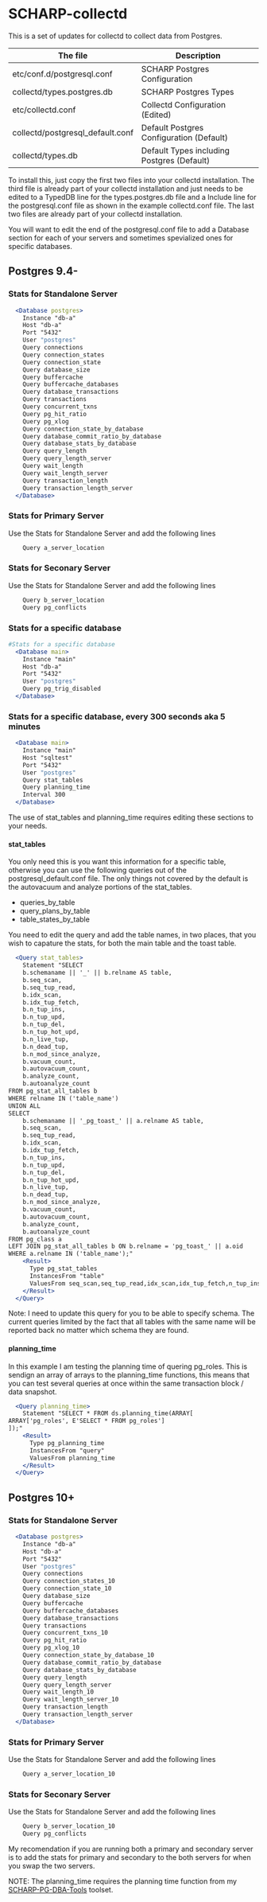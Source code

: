 # SCHARP-collectd
This is a set of updates for collectd to collect data from Postgres.

The file | Description
-------- | -----------
etc/conf.d/postgresql.conf | SCHARP Postgres Configuration
collectd/types.postgres.db | SCHARP Postgres Types
etc/collectd.conf | Collectd Configuration (Edited)
collectd/postgresql_default.conf | Default Postgres Configuration (Default)
collectd/types.db | Default Types including Postgres (Default)

To install this, just copy the first two files into your collectd installation. The third file is already part of your collectd installation and just needs to be edited to a TypedDB line for the types.postgres.db file and a Include line for the postgresql.conf file as shown in the example collectd.conf file. The last two files are already part of your collectd installation.

You will want to edit the end of the postgresql.conf file to add a Database section for each of your servers and sometimes spevialized ones for specific databases.

## Postgres 9.4-

### Stats for Standalone Server

```apache
  <Database postgres>
    Instance "db-a"
    Host "db-a"
    Port "5432"
    User "postgres"
    Query connections
    Query connection_states
    Query connection_state
    Query database_size
    Query buffercache
    Query buffercache_databases
    Query database_transactions
    Query transactions
    Query concurrent_txns
    Query pg_hit_ratio
    Query pg_xlog
    Query connection_state_by_database
    Query database_commit_ratio_by_database
    Query database_stats_by_database
    Query query_length
    Query query_length_server
    Query wait_length
    Query wait_length_server
    Query transaction_length
    Query transaction_length_server
  </Database>
```

### Stats for Primary Server

Use the Stats for Standalone Server and add the following lines

```apache
    Query a_server_location
```

### Stats for Seconary Server

Use the Stats for Standalone Server and add the following lines

```apache
    Query b_server_location
    Query pg_conflicts
```

### Stats for a specific database

```apache
#Stats for a specific database
  <Database main>
    Instance "main"
    Host "db-a"
    Port "5432"
    User "postgres"
    Query pg_trig_disabled
  </Database>
```

### Stats for a specific database, every 300 seconds aka 5 minutes

```apache
  <Database main>
    Instance "main"
    Host "sqltest"
    Port "5432"
    User "postgres"
    Query stat_tables
    Query planning_time
    Interval 300
  </Database>
```

The use of stat_tables and planning_time requires editing these sections to your needs.

#### stat_tables

You only need this is you want this information for a specific table, otherwise you can use the following queries out of the postgresql_default.conf file. The only things not covered by the default is the autovacuum and analyze portions of the stat_tables.
* queries_by_table
* query_plans_by_table
* table_states_by_table

You need to edit the query and add the table names, in two places, that you wish to capature the stats, for both the main table and the toast table.

```apache
  <Query stat_tables>
    Statement "SELECT 
	b.schemaname || '_' || b.relname AS table, 
    b.seq_scan,
    b.seq_tup_read,
    b.idx_scan,
    b.idx_tup_fetch,
    b.n_tup_ins,
    b.n_tup_upd,
    b.n_tup_del,
    b.n_tup_hot_upd,
    b.n_live_tup,
    b.n_dead_tup,
    b.n_mod_since_analyze,
    b.vacuum_count,
    b.autovacuum_count,
    b.analyze_count,
    b.autoanalyze_count
FROM pg_stat_all_tables b
WHERE relname IN ('table_name')
UNION ALL
SELECT 
	b.schemaname || '_pg_toast_' || a.relname AS table, 
    b.seq_scan,
    b.seq_tup_read,
    b.idx_scan,
    b.idx_tup_fetch,
    b.n_tup_ins,
    b.n_tup_upd,
    b.n_tup_del,
    b.n_tup_hot_upd,
    b.n_live_tup,
    b.n_dead_tup,
    b.n_mod_since_analyze,
    b.vacuum_count,
    b.autovacuum_count,
    b.analyze_count,
    b.autoanalyze_count
FROM pg_class a 
LEFT JOIN pg_stat_all_tables b ON b.relname = 'pg_toast_' || a.oid
WHERE a.relname IN ('table_name');"
    <Result>
      Type pg_stat_tables
      InstancesFrom "table"
      ValuesFrom seq_scan,seq_tup_read,idx_scan,idx_tup_fetch,n_tup_ins,n_tup_upd,n_tup_del,n_tup_hot_upd,n_live_tup,n_dead_tup,n_mod_since_analyze,vacuum_count,autovacuum_count,analyze_count, autoanalyze_count
    </Result>
  </Query>
```

Note: I need to update this query for you to be able to specify schema. The current queries limited by the fact that all tables with the same name will be reported back no matter which schema they are found.

#### planning_time

In this example I am testing the planning time of quering pg_roles. This is sendign an array of arrays to the planning_time functions, this means that you can test several queries at once within the same transaction block / data snapshot.

```apache
  <Query planning_time>
    Statement "SELECT * FROM ds.planning_time(ARRAY[
ARRAY['pg_roles', E'SELECT * FROM pg_roles']
]);"
    <Result>
      Type pg_planning_time
      InstancesFrom "query"
      ValuesFrom planning_time
    </Result>
  </Query>
```

## Postgres 10+

### Stats for Standalone Server

```apache
  <Database postgres>
    Instance "db-a"
    Host "db-a"
    Port "5432"
    User "postgres"
    Query connections
    Query connection_states_10
    Query connection_state_10
    Query database_size
    Query buffercache
    Query buffercache_databases
    Query database_transactions
    Query transactions
    Query concurrent_txns_10
    Query pg_hit_ratio
    Query pg_xlog_10
    Query connection_state_by_database_10
    Query database_commit_ratio_by_database
    Query database_stats_by_database
    Query query_length
    Query query_length_server
    Query wait_length_10
    Query wait_length_server_10
    Query transaction_length
    Query transaction_length_server
  </Database>
```

### Stats for Primary Server

Use the Stats for Standalone Server and add the following lines

```apache
    Query a_server_location_10
```

### Stats for Seconary Server

Use the Stats for Standalone Server and add the following lines

```apache
    Query b_server_location_10
    Query pg_conflicts
```

My recomendation if you are running both a primary and secondary server is to add the stats for primary and secondary to the both servers for when you swap the two servers.

NOTE: The planning_time requires the planning time function from my [SCHARP-PG-DBA-Tools](https://github.com/LloydAlbin/SCHARP-PG-DBA-Tools) toolset.
